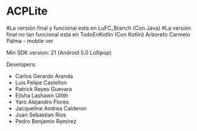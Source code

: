 # ACPLite
#La versión final y funcional esta en LuFC_Branch (Con Java)
#La versión final no tan funcional esta en TodoEnKotlin (Con Kotlin)
Arboreto Carmelo Palma - mobile ver

Min SDK version: 21 (Android 5.0 Lollipop)

Developers:
- Carlos Gerardo Aranda
- Luis Felipe Castellon
- Patrick Reyes Guevara
- Elisha Lashawn Ullith
- Yaro Alejandro Flores
- Jacqueline Andrea Calderon
- Juan Sebastian Rios
- Pedro Benjamin Ramirez
